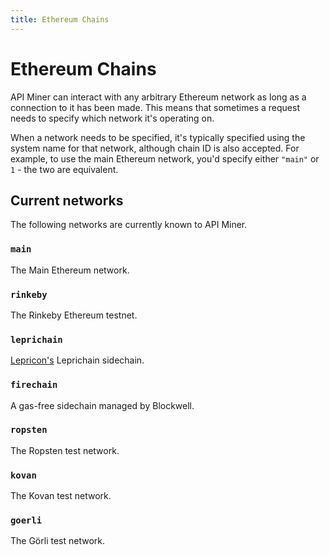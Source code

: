 ```yaml
---
title: Ethereum Chains
---
```


# Ethereum Chains

API Miner can interact with any arbitrary Ethereum network as long as a connection
to it has been made. This means that sometimes a request needs to specify which
network it's operating on.

When a network needs to be specified, it's typically specified using the system
name for that network, although chain ID is also accepted. For example, to use the
main Ethereum network, you'd specify either `"main"` or `1` - the two are equivalent.

## Current networks
The following networks are currently known to API Miner.

### `main`

The Main Ethereum network.

### `rinkeby`

The Rinkeby Ethereum testnet.

### `leprichain`

[Lepricon's](https://lepricon.io) Leprichain sidechain.

### `firechain`

A gas-free sidechain managed by Blockwell.

### `ropsten`

The Ropsten test network.

### `kovan`

The Kovan test network.

### `goerli`

The Görli test network.

